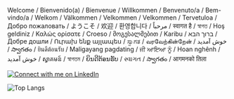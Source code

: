 Welcome / Bienvenido(a) / Bienvenue / Willkommen / Benvenuto/a / Bem-vindo/a / Welkom / Välkommen / Velkommen / Velkommen / Tervetuloa / Добро пожаловать / ようこそ / 欢迎 / 환영합니다 / مرحباً / स्वागत है / স্বাগত / Hoş geldiniz / Καλώς ορίσατε / Croeso / მოგესალმებით / Karibu / ברוך הבא / Добре дошли / Ուրախ ենք այլապես / ಸ್ವಾಗತ / வரவேற்கின்றேன் / خوش آمدید / స్వాగతం / ยินดีต้อนรับ / Maligayang pagdating / ਜੀ ਆਇਆ ਨੂੰ / Hoan nghênh / خوش آمدید / ស្វាគមន៍ / স্বাগতম / ຍິນດີຕ້ອນຮັບ / સ્વાગત / స్వాగతం / आगमनको तिला

[![Connect with me on LinkedIn](https://img.shields.io/badge/LinkedIn-0077B5?style=for-the-badge&logo=linkedin&logoColor=white)](https://www.linkedin.com/in/ronald-beltr%C3%A1n-9b39ba258/)

![Top Langs](https://github-readme-stats.vercel.app/api/top-langs/?username=rbeltran076&hide_progress=true&theme=dark)

